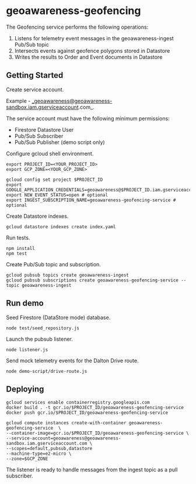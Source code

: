 # geoawareness-geofencing

The Geofencing service performs the following operations:

1. Listens for telemetry event messages in the geoawareness-ingest Pub/Sub topic
1. Intersects events against geofence polygons stored in Datastore
1. Writes the results to Order and Event documents in Datastore

## Getting Started

Create service account.

Example - _geoawareness@geoawareness-sandbox.iam.gserviceaccount.com_.

The service account must have the following minimum permissions:

- Firestore Datastore User
- Pub/Sub Subscriber
- Pub/Sub Publisher (demo script only)

Configure gcloud shell environment.

```
export PROJECT_ID=<YOUR_PROJECT_ID>
export GCP_ZONE=<YOUR_GCP_ZONE>

gcloud config set project $PROJECT_ID
export GOOGLE_APPLICATION_CREDENTIALS=geoawareness@$PROJECT_ID.iam.gserviceaccount.com
export NEW_EVENT_STATUS=open # optional
export INGEST_SUBSCRIPTION_NAME=geoawareness-geofencing-service # optional
```

Create Datastore indexes.

```
gcloud datastore indexes create index.yaml
```

Run tests.

```
npm install
npm test
```

Create Pub/Sub topic and subscription.

```
gcloud pubsub topics create geoawareness-ingest
gcloud pubsub subscriptions create geoawareness-geofencing-service --topic geoawareness-ingest
```

## Run demo

Seed Firestore (DataStore mode) database.

```
node test/seed_repository.js
```

Launch the pubsub listener.

```
node listener.js
```

Send mock telemetry events for the Dalton Drive route.

```
node demo-script/drive-route.js
```

## Deploying

```
gcloud services enable containerregistry.googleapis.com
docker build . -t gcr.io/$PROJECT_ID/geoawareness-geofencing-service
docker push gcr.io/$PROJECT_ID/geoawareness-geofencing-service

gcloud compute instances create-with-container geoawareness-geofencing-service  \
--container-image=gcr.io/$PROJECT_ID/geoawareness-geofencing-service \
--service-account=geoawareness@geoawareness-sandbox.iam.gserviceaccount.com \
--scopes=default,pubsub,datastore
--machine-type=e2-micro \
--zone=$GCP_ZONE
```

The listener is ready to handle messages from the ingest topic as a pull subscriber.
